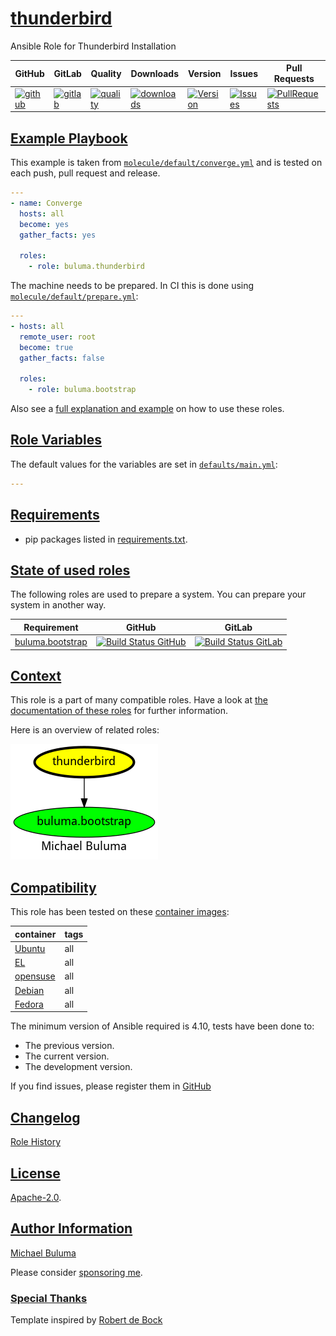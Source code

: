 # [thunderbird](#thunderbird)

Ansible Role for Thunderbird Installation

|GitHub|GitLab|Quality|Downloads|Version|Issues|Pull Requests|
|------|------|-------|---------|-------|------|-------------|
|[![github](https://github.com/buluma/ansible-role-thunderbird/workflows/Ansible%20Molecule/badge.svg)](https://github.com/buluma/ansible-role-thunderbird/actions)|[![gitlab](https://gitlab.com/shadowwalker/ansible-role-thunderbird/badges/master/pipeline.svg)](https://gitlab.com/shadowwalker/ansible-role-thunderbird)|[![quality](https://img.shields.io/ansible/quality/59007)](https://galaxy.ansible.com/buluma/thunderbird)|[![downloads](https://img.shields.io/ansible/role/d/59007)](https://galaxy.ansible.com/buluma/thunderbird)|[![Version](https://img.shields.io/github/release/buluma/ansible-role-thunderbird.svg)](https://github.com/buluma/ansible-role-thunderbird/releases/)|[![Issues](https://img.shields.io/github/issues/buluma/ansible-role-thunderbird.svg)](https://github.com/buluma/ansible-role-thunderbird/issues/)|[![PullRequests](https://img.shields.io/github/issues-pr-closed-raw/buluma/ansible-role-thunderbird.svg)](https://github.com/buluma/ansible-role-thunderbird/pulls/)|

## [Example Playbook](#example-playbook)

This example is taken from [`molecule/default/converge.yml`](https://github.com/buluma/ansible-role-thunderbird/blob/master/molecule/default/converge.yml) and is tested on each push, pull request and release.

```yaml
---
- name: Converge
  hosts: all
  become: yes
  gather_facts: yes

  roles:
    - role: buluma.thunderbird
```

The machine needs to be prepared. In CI this is done using [`molecule/default/prepare.yml`](https://github.com/buluma/ansible-role-thunderbird/blob/master/molecule/default/prepare.yml):

```yaml
---
- hosts: all
  remote_user: root
  become: true
  gather_facts: false

  roles:
    - role: buluma.bootstrap
```

Also see a [full explanation and example](https://buluma.github.io/how-to-use-these-roles.html) on how to use these roles.

## [Role Variables](#role-variables)

The default values for the variables are set in [`defaults/main.yml`](https://github.com/buluma/ansible-role-thunderbird/blob/master/defaults/main.yml):

```yaml
---
```

## [Requirements](#requirements)

- pip packages listed in [requirements.txt](https://github.com/buluma/ansible-role-thunderbird/blob/master/requirements.txt).

## [State of used roles](#state-of-used-roles)

The following roles are used to prepare a system. You can prepare your system in another way.

| Requirement | GitHub | GitLab |
|-------------|--------|--------|
|[buluma.bootstrap](https://galaxy.ansible.com/buluma/bootstrap)|[![Build Status GitHub](https://github.com/buluma/ansible-role-bootstrap/workflows/Ansible%20Molecule/badge.svg)](https://github.com/buluma/ansible-role-bootstrap/actions)|[![Build Status GitLab](https://gitlab.com/shadowwalker/ansible-role-bootstrap/badges/master/pipeline.svg)](https://gitlab.com/shadowwalker/ansible-role-bootstrap)|

## [Context](#context)

This role is a part of many compatible roles. Have a look at [the documentation of these roles](https://buluma.github.io/) for further information.

Here is an overview of related roles:

![dependencies](https://raw.githubusercontent.com/buluma/ansible-role-thunderbird/png/requirements.png "Dependencies")

## [Compatibility](#compatibility)

This role has been tested on these [container images](https://hub.docker.com/u/buluma):

|container|tags|
|---------|----|
|[Ubuntu](https://hub.docker.com/repository/docker/buluma/ubuntu/general)|all|
|[EL](https://hub.docker.com/repository/docker/buluma/enterpriselinux/general)|all|
|[opensuse](https://hub.docker.com/repository/docker/buluma/opensuse/general)|all|
|[Debian](https://hub.docker.com/repository/docker/buluma/debian/general)|all|
|[Fedora](https://hub.docker.com/repository/docker/buluma/fedora/general)|all|

The minimum version of Ansible required is 4.10, tests have been done to:

- The previous version.
- The current version.
- The development version.

If you find issues, please register them in [GitHub](https://github.com/buluma/ansible-role-thunderbird/issues)

## [Changelog](#changelog)

[Role History](https://github.com/buluma/ansible-role-thunderbird/blob/master/CHANGELOG.md)

## [License](#license)

[Apache-2.0](https://github.com/buluma/ansible-role-thunderbird/blob/master/LICENSE).

## [Author Information](#author-information)

[Michael Buluma](https://buluma.github.io/)

Please consider [sponsoring me](https://github.com/sponsors/buluma).

### [Special Thanks](#special-thanks)

Template inspired by [Robert de Bock](https://github.com/robertdebock)
